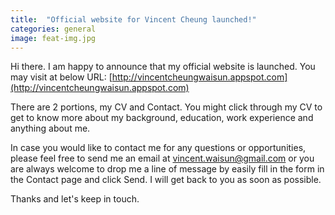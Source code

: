 ```yaml
---
title:  "Official website for Vincent Cheung launched!"
categories: general
image: feat-img.jpg
---
```


Hi there. I am happy to announce that my official website is launched. You may visit at below URL: [http://vincentcheungwaisun.appspot.com](http://vincentcheungwaisun.appspot.com)

There are 2 portions, my CV and Contact. You might click through my CV to get to know more about my background, education, work experience and anything about me. 

In case you would like to contact me for any questions or opportunities, please feel free to send me an email at vincent.waisun@gmail.com or you are always welcome to drop me a line of message by easily fill in the form in the Contact page and click Send.
I will get back to you as soon as possible.

Thanks and let's keep in touch.
